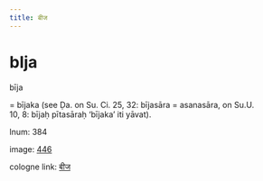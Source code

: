 ```yaml
---
title: बीज
---
```


# bIja

bīja  <div n="P" />= bījaka (see Ḍa. on Su. Ci. 25, 32: bījasāra = asanasāra, on Su.U. <div n="lb" />10, 8: bījaḥ pītasāraḥ ‘bījaka’ iti yāvat).

lnum: 384

image: [446](https://www.sanskrit-lexicon.uni-koeln.de/scans/csl-apidev/servepdf.php?dict=snp&page=446)

cologne link: [बीज](https://sanskrit-lexicon.uni-koeln.de/scans/csl-apidev/getword.php?dict=snp&key=बीज)

